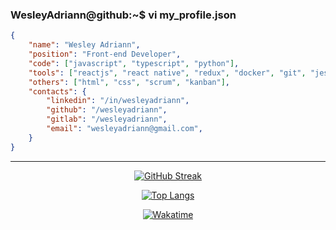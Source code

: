 ### WesleyAdriann@github:~$ vi my_profile.json
```json
{
    "name": "Wesley Adriann",
    "position": "Front-end Developer",
    "code": ["javascript", "typescript", "python"],
    "tools": ["reactjs", "react native", "redux", "docker", "git", "jest", "testing library"],
    "others": ["html", "css", "scrum", "kanban"],
    "contacts": {
        "linkedin": "/in/wesleyadriann",
        "github": "/wesleyadriann",
        "gitlab": "/wesleyadriann",
        "email": "wesleyadriann@gmail.com",
    }
}
```

<hr />

<p align="center">
    <a href="https://github.com/wesleyadriann">
        <img src="http://github-readme-streak-stats.herokuapp.com?user=wesleyadriann&theme=dark&date_format=j%20M%5B%20Y%5D"  alt="GitHub Streak"/>
    </a>
</p>


<p align="center">
    <a href="https://github.com/wesleyadriann">
        <img src="https://github-readme-stats.vercel.app/api/top-langs/?username=wesleyadriann&layout=compact&theme=dark"  alt="Top Langs"/>
    </a>
</p>


<p align="center">
    <a href="https://github.com/wesleyadriann">
        <img src="https://wakatime.com/share/@wesleyadriann/782f0641-6daf-40b8-a3a0-e9e41076d543.svg"  alt="Wakatime"/>
    </a>
</p>


